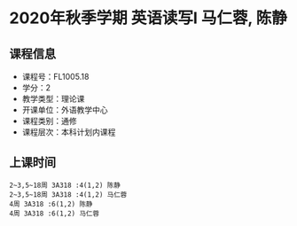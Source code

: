 # 2020年秋季学期 英语读写I 马仁蓉, 陈静






## 课程信息

- 课程号：FL1005.18
- 学分：2
- 教学类型：理论课
- 开课单位：外语教学中心
- 课程类别：通修
- 课程层次：本科计划内课程

## 上课时间

```
2~3,5~18周 3A318 :4(1,2) 陈静
2~3,5~18周 3A318 :4(1,2) 马仁蓉
4周 3A318 :6(1,2) 陈静
4周 3A318 :6(1,2) 马仁蓉
```

